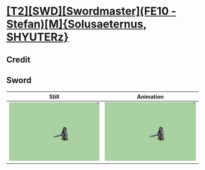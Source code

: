 # [\[T2\]\[SWD\]\[Swordmaster\]\(FE10 - Stefan\)\[M\]{Solusaeternus, SHYUTERz}](../)

## Credit


	
## Sword

| Still | Animation |
| :---: | :-------: |
| ![Sword still](./Sword_000.png) | ![Sword animation](./Sword.gif) |
